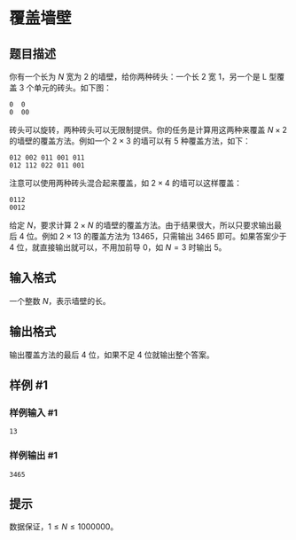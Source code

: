 # 覆盖墙壁

## 题目描述

你有一个长为 $N$ 宽为 $2$ 的墙壁，给你两种砖头：一个长 $2$ 宽 $1$，另一个是 L 型覆盖 $3$ 个单元的砖头。如下图：

```
0  0
0  00
```

砖头可以旋转，两种砖头可以无限制提供。你的任务是计算用这两种来覆盖 $N\times 2$ 的墙壁的覆盖方法。例如一个 $2\times3$ 的墙可以有 $5$ 种覆盖方法，如下：

```
012 002 011 001 011  
012 112 022 011 001
```

注意可以使用两种砖头混合起来覆盖，如 $2\times4$ 的墙可以这样覆盖：

```
0112
0012
```

给定 $N$，要求计算 $2\times N$ 的墙壁的覆盖方法。由于结果很大，所以只要求输出最后 $4$ 位。例如 $2\times 13$ 的覆盖方法为 $13465$，只需输出 $3465$ 即可。如果答案少于 $4$ 位，就直接输出就可以，不用加前导 $0$，如 $N=3$ 时输出 $5$。

## 输入格式

一个整数 $N$，表示墙壁的长。

## 输出格式

输出覆盖方法的最后 $4$ 位，如果不足 $4$ 位就输出整个答案。

## 样例 #1

### 样例输入 #1

```
13
```

### 样例输出 #1

```
3465
```

## 提示

数据保证，$1\leq N\leq 1000000$。

